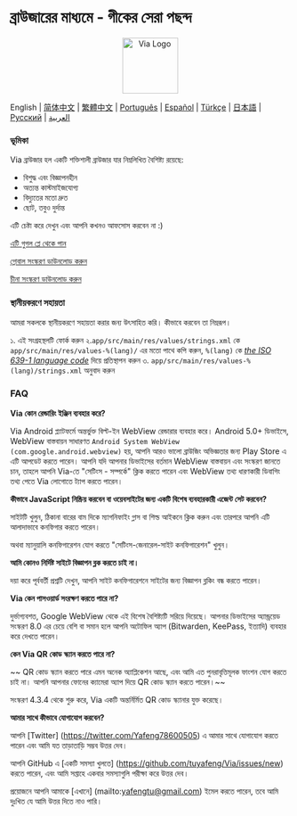 # ব্রাউজারের মাধ্যমে - গীকের সেরা পছন্দ

 <div align="center"><img src="http://viayoo.com/en/images/logo.png" alt="Via Logo" height="100"/></div>

English | [简体中文](./README_zh_CN.md) | [繁體中文](./README_zh_TW.md) | [Português](./README_pt_BR.md) | [Español](./README_es_ES.md) | [Türkçe](./README_tr_TR.md) | [日本語](./README_ja_JP.md) | [Русский](./README_ru_RU.md) | [العربية](./README_ar_AR.md)
### ভূমিকা

Via ব্রাউজার হল একটি শক্তিশালী ব্রাউজার যার নিম্নলিখিত বৈশিষ্ট্য রয়েছে:

- বিশুদ্ধ এবং বিজ্ঞাপনহীন
- অত্যন্ত কাস্টমাইজযোগ্য
- বিদ্যুতের মতো দ্রুত
- ছোট, তবুও দুর্দান্ত

এটি চেষ্টা করে দেখুন এবং আপনি কখনও আফসোস করবেন না :)

[এটি গুগল প্লে থেকে পান](https://play.google.com/store/apps/details?id=mark.via.gp)

[গ্লোবাল সংস্করণ ডাউনলোড করুন](https://res.viayoo.com/v1/via-release.apk)

[চীনা সংস্করণ ডাউনলোড করুন](https://res.viayoo.com/v1/via-release-cn.apk)

### স্থানীয়করণে সহায়তা

আমরা সকলকে স্থানীয়করণে সহায়তা করার জন্য উৎসাহিত করি। কীভাবে করবেন তা নিম্নরূপ।

১. এই সংগ্রহস্থলটি ফোর্ক করুন
২.`app/src/main/res/values/strings.xml` কে `app/src/main/res/values-%(lang)/` এর মতো পাথে কপি করুন, `%(lang)` কে [*the ISO 639-1 language code*](http://www.loc.gov/standards/iso639-2/php/code_list.php) দিয়ে প্রতিস্থাপন করুন
৩. `app/src/main/res/values-%(lang)/strings.xml` অনুবাদ করুন

### FAQ

**Via কোন রেন্ডারিং ইঞ্জিন ব্যবহার করে?**

Via Android প্ল্যাটফর্মে অন্তর্ভুক্ত বিল্ট-ইন WebView রেন্ডারার ব্যবহার করে। Android 5.0+ ডিভাইসে, WebView বাস্তবায়ন সাধারণত `Android System WebView (com.google.android.webview)` হয়, আপনি আরও ভালো ব্রাউজিং অভিজ্ঞতার জন্য Play Store এ এটি আপডেট করতে পারেন।  আপনি যদি আপনার ডিভাইসের বর্তমান WebView বাস্তবায়ন এবং সংস্করণ জানতে চান, তাহলে আপনি Via-তে "সেটিংস - সম্পর্কে" ক্লিক করতে পারেন এবং WebView তথ্য ধারণকারী ডিবাগিং তথ্য পেতে Via লোগোতে ট্যাপ করতে পারেন।

**কীভাবে JavaScript নিষ্ক্রিয় করবেন বা ওয়েবসাইটের জন্য একটি বিশেষ ব্যবহারকারী এজেন্ট সেট করবেন?**

সাইটটি খুলুন, ঠিকানা বারের বাম দিকে ম্যাগনিফাইং গ্লাস বা শিল্ড আইকনে ক্লিক করুন এবং তারপরে আপনি এটি আলাদাভাবে কনফিগার করতে পারেন।

অথবা ম্যানুয়ালি কনফিগারেশন যোগ করতে "সেটিংস-জেনারেল-সাইট কনফিগারেশন" খুলুন।

**আমি কোনও নির্দিষ্ট সাইটে বিজ্ঞাপন ব্লক করতে চাই না।**

দয়া করে পূর্ববর্তী প্রশ্নটি দেখুন, আপনি সাইট কনফিগারেশনে সাইটের জন্য বিজ্ঞাপন ব্লকিং বন্ধ করতে পারেন।

**Via কেন পাসওয়ার্ড সংরক্ষণ করতে পারে না?**

দুর্ভাগ্যবশত, Google WebView থেকে এই বিশেষ বৈশিষ্ট্যটি সরিয়ে দিয়েছে। আপনার ডিভাইসের অ্যান্ড্রয়েড সংস্করণ 8.0 এর চেয়ে বেশি বা সমান হলে আপনি অটোফিল অ্যাপ (Bitwarden, KeePass, ইত্যাদি) ব্যবহার করে দেখতে পারেন।

 **কেন Via QR কোড স্ক্যান করতে পারে না?**

~~ QR কোড স্ক্যান করতে পারে এমন অনেক অ্যাপ্লিকেশন আছে, এবং আমি এত পুনরাবৃত্তিমূলক ফাংশন যোগ করতে চাই না। আপনি আপনার ফোনের ক্যামেরা অ্যাপ দিয়ে QR কোড স্ক্যান করতে পারেন।~~

সংস্করণ 4.3.4 থেকে শুরু করে, Via একটি অন্তর্নির্মিত QR কোড স্ক্যানার যুক্ত করেছে।

**আমার সাথে কীভাবে যোগাযোগ করবেন?**

আপনি [Twitter] (https://twitter.com/Yafeng78600505) এ আমার সাথে যোগাযোগ করতে পারেন এবং আমি যত তাড়াতাড়ি সম্ভব উত্তর দেব।

আপনি GitHub এ [একটি সমস্যা খুলতে] (https://github.com/tuyafeng/Via/issues/new) করতে পারেন, এবং আমি সপ্তাহে একবার সমস্যাগুলি পরীক্ষা করে উত্তর দেব।

প্রয়োজনে আপনি আমাকে [এখানে] (mailto:yafengtu@gmail.com) ইমেল করতে পারেন, তবে আমি দুঃখিত যে আমি উত্তর দিতে নাও পারি।
